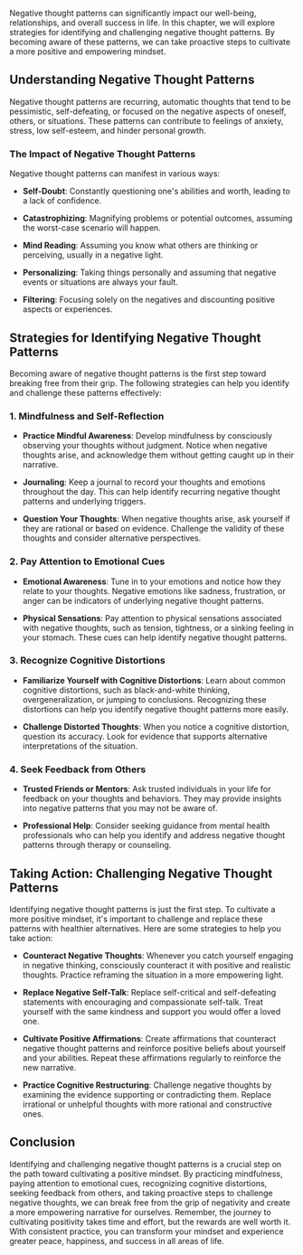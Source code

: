
Negative thought patterns can significantly impact our well-being, relationships, and overall success in life. In this chapter, we will explore strategies for identifying and challenging negative thought patterns. By becoming aware of these patterns, we can take proactive steps to cultivate a more positive and empowering mindset.

Understanding Negative Thought Patterns
---------------------------------------

Negative thought patterns are recurring, automatic thoughts that tend to be pessimistic, self-defeating, or focused on the negative aspects of oneself, others, or situations. These patterns can contribute to feelings of anxiety, stress, low self-esteem, and hinder personal growth.

### The Impact of Negative Thought Patterns

Negative thought patterns can manifest in various ways:

* **Self-Doubt**: Constantly questioning one's abilities and worth, leading to a lack of confidence.

* **Catastrophizing**: Magnifying problems or potential outcomes, assuming the worst-case scenario will happen.

* **Mind Reading**: Assuming you know what others are thinking or perceiving, usually in a negative light.

* **Personalizing**: Taking things personally and assuming that negative events or situations are always your fault.

* **Filtering**: Focusing solely on the negatives and discounting positive aspects or experiences.

Strategies for Identifying Negative Thought Patterns
----------------------------------------------------

Becoming aware of negative thought patterns is the first step toward breaking free from their grip. The following strategies can help you identify and challenge these patterns effectively:

### 1. Mindfulness and Self-Reflection

* **Practice Mindful Awareness**: Develop mindfulness by consciously observing your thoughts without judgment. Notice when negative thoughts arise, and acknowledge them without getting caught up in their narrative.

* **Journaling**: Keep a journal to record your thoughts and emotions throughout the day. This can help identify recurring negative thought patterns and underlying triggers.

* **Question Your Thoughts**: When negative thoughts arise, ask yourself if they are rational or based on evidence. Challenge the validity of these thoughts and consider alternative perspectives.

### 2. Pay Attention to Emotional Cues

* **Emotional Awareness**: Tune in to your emotions and notice how they relate to your thoughts. Negative emotions like sadness, frustration, or anger can be indicators of underlying negative thought patterns.

* **Physical Sensations**: Pay attention to physical sensations associated with negative thoughts, such as tension, tightness, or a sinking feeling in your stomach. These cues can help identify negative thought patterns.

### 3. Recognize Cognitive Distortions

* **Familiarize Yourself with Cognitive Distortions**: Learn about common cognitive distortions, such as black-and-white thinking, overgeneralization, or jumping to conclusions. Recognizing these distortions can help you identify negative thought patterns more easily.

* **Challenge Distorted Thoughts**: When you notice a cognitive distortion, question its accuracy. Look for evidence that supports alternative interpretations of the situation.

### 4. Seek Feedback from Others

* **Trusted Friends or Mentors**: Ask trusted individuals in your life for feedback on your thoughts and behaviors. They may provide insights into negative patterns that you may not be aware of.

* **Professional Help**: Consider seeking guidance from mental health professionals who can help you identify and address negative thought patterns through therapy or counseling.

Taking Action: Challenging Negative Thought Patterns
----------------------------------------------------

Identifying negative thought patterns is just the first step. To cultivate a more positive mindset, it's important to challenge and replace these patterns with healthier alternatives. Here are some strategies to help you take action:

* **Counteract Negative Thoughts**: Whenever you catch yourself engaging in negative thinking, consciously counteract it with positive and realistic thoughts. Practice reframing the situation in a more empowering light.

* **Replace Negative Self-Talk**: Replace self-critical and self-defeating statements with encouraging and compassionate self-talk. Treat yourself with the same kindness and support you would offer a loved one.

* **Cultivate Positive Affirmations**: Create affirmations that counteract negative thought patterns and reinforce positive beliefs about yourself and your abilities. Repeat these affirmations regularly to reinforce the new narrative.

* **Practice Cognitive Restructuring**: Challenge negative thoughts by examining the evidence supporting or contradicting them. Replace irrational or unhelpful thoughts with more rational and constructive ones.

Conclusion
----------

Identifying and challenging negative thought patterns is a crucial step on the path toward cultivating a positive mindset. By practicing mindfulness, paying attention to emotional cues, recognizing cognitive distortions, seeking feedback from others, and taking proactive steps to challenge negative thoughts, we can break free from the grip of negativity and create a more empowering narrative for ourselves. Remember, the journey to cultivating positivity takes time and effort, but the rewards are well worth it. With consistent practice, you can transform your mindset and experience greater peace, happiness, and success in all areas of life.
